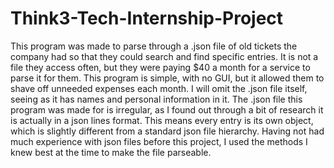 # Think3-Tech-Internship-Project
This program was made to parse through a .json file of old tickets the company had so that they could search and find specific entries. It is not a file they access often, but they were paying $40 a month for a  service to parse it for them. This program is simple, with no GUI, but it allowed them to shave off unneeded expenses each month. 
I will omit the .json file itself, seeing as it has names and personal information in it. The .json file this program was made for is irregular, as I found out through a bit of research it is actually in a json lines format. This means every entry is its own object, which is slightly different from a standard json file hierarchy. Having not had much experience with json files before this project, I used the methods I knew best at the time to make the file parseable. 
